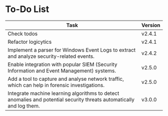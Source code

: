 # To-Do List

| Task                                                                                                                 | Version |
|----------------------------------------------------------------------------------------------------------------------|---------|
| Check todos                                                                                                          | v2.4.1  |
| Refactor logicytics                                                                                                  | v2.4.1  |
| Implement a parser for Windows Event Logs to extract and analyze security-related events.                            | v2.4.2  |
| Enable integration with popular SIEM (Security Information and Event Management) systems.                            | v2.5.0  |
| Add a tool to capture and analyse network traffic, which can help in forensic investigations.                        | v2.5.0  |
| Integrate machine learning algorithms to detect anomalies and potential security threats automatically and log them. | v3.0.0  |